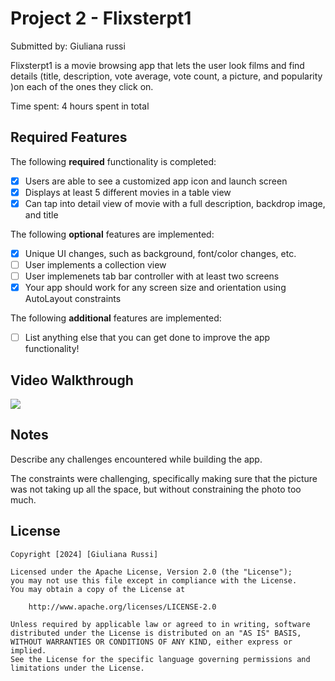 # Project 2 - Flixsterpt1

Submitted by: Giuliana russi

Flixsterpt1 is a movie browsing app that lets the user look films and find details (title, description, vote average, vote count, a picture, and popularity )on each of the ones they click on.

Time spent: 4 hours spent in total

## Required Features

The following **required** functionality is completed:

- [X] Users are able to see a customized app icon and launch screen
- [X] Displays at least 5 different movies in a table view
- [X] Can tap into detail view of movie with a full description, backdrop image, and title
 
The following **optional** features are implemented:

- [X] Unique UI changes, such as background, font/color changes, etc.
- [ ] User implements a collection view
- [ ] User implemenets tab bar controller with at least two screens
- [X] Your app should work for any screen size and orientation using AutoLayout constraints

The following **additional** features are implemented:

- [ ] List anything else that you can get done to improve the app functionality!

## Video Walkthrough

<div>
    <a href="https://www.loom.com/share/2c891e39eae7446288e6a76d74de1659">
    </a>
    <a href="https://www.loom.com/share/2c891e39eae7446288e6a76d74de1659">
      <img style="max-width:300px;" src="https://cdn.loom.com/sessions/thumbnails/2c891e39eae7446288e6a76d74de1659-with-play.gif">
    </a>
  </div>

## Notes

Describe any challenges encountered while building the app.

The constraints were challenging, specifically making sure that the picture was not taking up all the space, but without constraining the photo too much.

## License

    Copyright [2024] [Giuliana Russi]

    Licensed under the Apache License, Version 2.0 (the "License");
    you may not use this file except in compliance with the License.
    You may obtain a copy of the License at

        http://www.apache.org/licenses/LICENSE-2.0

    Unless required by applicable law or agreed to in writing, software
    distributed under the License is distributed on an "AS IS" BASIS,
    WITHOUT WARRANTIES OR CONDITIONS OF ANY KIND, either express or implied.
    See the License for the specific language governing permissions and
    limitations under the License.
